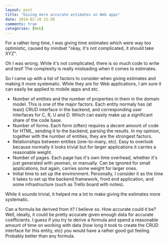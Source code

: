 ```yaml
---
layout: post
title: "Giving more accurate estimates on Web apps"
date: 2014-02-10 15:50
comments: true
categories: [Web]
---
```


For a rather long time, I was giving time estimates which were way too optimistic, caused by mindset "okay, it's not complicated, it should take XYZ".

Oh I was wrong. While it's not complicated, there is so much code to write and test! The complexity is really misleading when it comes to estimates.

So I came up with a list of factors to consider when giving estimates and making it more systematic. While they are for Web applications, I am sure it can easily be applied to mobile apps and etc.

* Number of entities and the number of properties in them in the domain model. This is one of the major factors. Each entity normaly has (at least) CRUD interface in the backend, and corresponding user interfaces for C, R, U and D. Which can easily make up a significant share of the code base.
* Number of forms. Each form (often) requires a decent amount of code for HTML, sending it to the backend, parsing the results. In my opinion, together with the number of entities, they are the strongest factors.
* Relationships between entities (one-to-many, etc). Easy to overlook because normally it looks trivial but for larger applications it carries a reasonable weight.
* Number of pages. Each page has it's own time overhead, whether it's just generated with yeoman, or manually. Can be ignored for small applications, but again, carries some weight for larger ones.
* Initial time to set up the environment. Personally, I consider it as the time it takes to set up the backend framework, front end application, and some infrastructure (such as Trello board with notes).

While it sounds trivial, it helped me a lot to make giving the estimates more systematic.

Can a formula be derived from it? I believe so. How accurate could it be? Well, ideally, it could be pretty accurate given enough data for accurate coefficients. I guess if you try to derive a formula and spend a reasonable amount of time on working with data (how long it took to create the CRUD interface for this entity, etc) you would have a rather good gut feeling. Probably better than any formula.